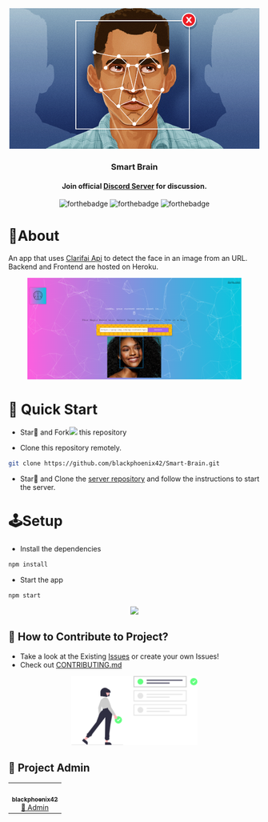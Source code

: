 <div align="center">

<!-- ![Issues](https://img.shields.io/github/issues/blackphoenix42/Smart-Brain)
![Pull Requests](https://img.shields.io/github/issues-pr/blackphoenix42/Smart-Brain)
![Forks](https://img.shields.io/github/forks/blackphoenix42/Smart-Brain)
![Stars](https://img.shields.io/github/stars/blackphoenix42/Smart-Brain)
[![License](https://img.shields.io/github/license/blackphoenix42/Smart-Brain)](https://github.com/blackphoenix42/Smart-Brain/blob/master/LICENSE) -->

<img alt="LOGO" src="./.github/assets/logo.jpg" width="500">
<h3>Smart Brain</h3>
<h4>Join official <a href="https://discord.gg/mRUZEhD">Discord Server</a> for discussion.</h4>

![forthebadge](https://forthebadge.com/images/badges/powered-by-black-magic.svg)
![forthebadge](https://forthebadge.com/images/badges/uses-brains.svg)
![forthebadge](https://forthebadge.com/images/badges/built-with-love.svg)

</div>

# 📃About

An app that uses [Clarifai Api](https://www.clarifai.com/models/ai-face-detection) to detect the face in an image from an URL. Backend and Frontend are hosted on Heroku.

<div align="center">
	<img src="./.github/assets/face-detect.png" width="85%" >
</div>

# 🌱 Quick Start

- Star🌟 and Fork<img width="15px" src="https://img.icons8.com/doodle/48/000000/code-fork.png"/> this repository

- Clone this repository remotely.

```sh
git clone https://github.com/blackphoenix42/Smart-Brain.git
```

- Star🌟 and Clone the [server repository](https://github.com/blackphoenix42/Smart-Brain-Server) and follow the instructions to start the server.

# 🕹Setup

- Install the dependencies

```sh
npm install
```

- Start the app

```sh
npm start
```

<div align="center"><img width=35%" src="https://i.giphy.com/media/wABP9NJXf4LEssRZ2s/giphy.webp" ></div>

## 🚀 How to Contribute to Project?

- Take a look at the Existing [Issues](https://github.com/blackphoenix42/Smart-Brain/issues) or create your own Issues!
- Check out [CONTRIBUTING.md](./CONTRIBUTING.md)

<div align="center">
	<img src="./.github/assets/ToDo.svg" width="50%">
</div>

## 👾 Project Admin

<table>
	<tr>
		<td align="center">
			<a href="https://github.com/blackphoenix42">
				<img src="https://avatars.githubusercontent.com/u/22915654?v=4" width="100px" alt="" />
				<br /> <sub><b>blackphoenix42</b></sub>
			</a>
			<br /> <a href="https://github.com/blackphoenix42">
		👑 Admin
	    </a>
		</td>
	</tr>
</table>

<!-- ## 🌟 Contributors

<table>
	<tr>
		<td>
			contrib.rocks
			</a>
		</td>
	</tr>
</table> -->
